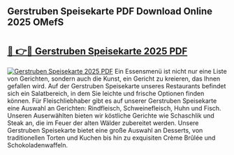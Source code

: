 ## Gerstruben Speisekarte PDF Download Online 2025 OMefS

# <h2><a href="http://gc5gdja.nevu.top/?p=Gerstruben+Speisekarte">🔗 👉🔴 Gerstruben Speisekarte 2025 PDF</a></h2>

[![Gerstruben Speisekarte 2025 PDF](https://i.imgur.com/dBaPXMq.png)](http://gc5gdja.nevu.top/?p=Gerstruben+Speisekarte)
Ein Essensmenü ist nicht nur eine Liste von Gerichten, sondern auch die Kunst, ein Gericht zu kreieren, das Ihnen gefallen wird. Auf der Gerstruben Speisekarte unseres Restaurants befindet sich ein Salatbereich, in dem Sie leichte und frische Optionen finden können. Für Fleischliebhaber gibt es auf unserer Gerstruben Speisekarte eine Auswahl an Gerichten: Rindfleisch, Schweinefleisch, Huhn und Fisch. Unseren Auserwählten bieten wir köstliche Gerichte wie Schaschlik und Steak an, die im Feuer der alten Wälder zubereitet werden. Unsere Gerstruben Speisekarte bietet eine große Auswahl an Desserts, von traditionellen Torten und Kuchen bis hin zu exquisiten Crème Brûlée und Schokoladenwaffeln.
